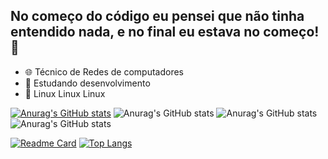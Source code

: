 ## No começo do código eu pensei que não tinha entendido nada, e no final eu estava no começo!  🤯


- 🌐 Técnico de Redes de computadores
- 🌱 Estudando desenvolvimento
- 🐧 Linux Linux Linux

[![Anurag's GitHub stats](https://github-readme-stats.vercel.app/api?username=IsaacMozilinha)](https://github.com/anuraghazra/github-readme-stats)
![Anurag's GitHub stats](https://github-readme-stats.vercel.app/api?username=IsaacMozilinha&count_private=true)
![Anurag's GitHub stats](https://github-readme-stats.vercel.app/api?username=IsaacMozilinha&show_icons=true)
![Anurag's GitHub stats](https://github-readme-stats.vercel.app/api?username=IsaacMozilinha&show_icons=true&theme=gruvbox)

[![Readme Card](https://github-readme-stats.vercel.app/api/pin/?username=IsaacMozilinha&repo=github-readme-stats)](https://github.com/anuraghazra/github-readme-stats)
[![Top Langs](https://github-readme-stats.vercel.app/api/top-langs/?username=IsaacMozilinha)](https://github.com/anuraghazra/github-readme-stats)


